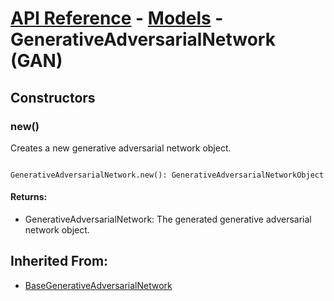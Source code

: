 # [API Reference](../../API.md) - [Models](../Models.md) - GenerativeAdversarialNetwork (GAN)

## Constructors

### new()

Creates a new generative adversarial network object.

```

GenerativeAdversarialNetwork.new(): GenerativeAdversarialNetworkObject

```

#### Returns:

* GenerativeAdversarialNetwork: The generated generative adversarial network object.

## Inherited From:

* [BaseGenerativeAdversarialNetwork](BaseGenerativeAdversarialNetwork.md)
